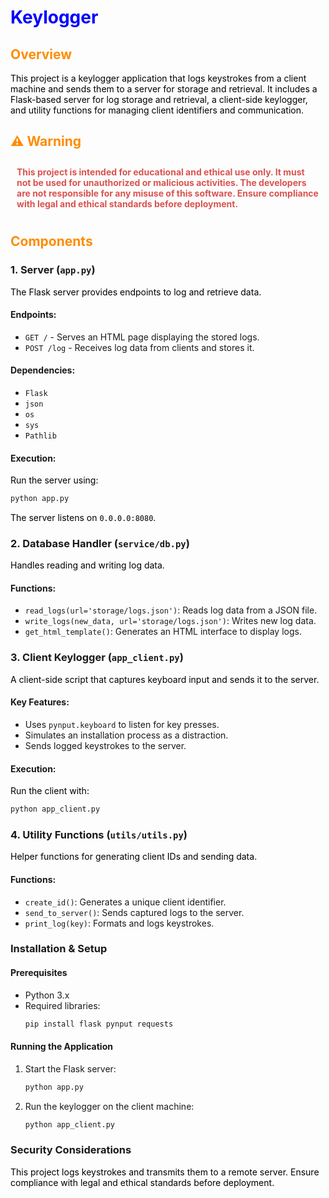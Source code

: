 # Keylogger

## Overview
This project is a keylogger application that logs keystrokes from a client machine and sends them to a server for storage and retrieval. It includes a Flask-based server for log storage and retrieval, a client-side keylogger, and utility functions for managing client identifiers and communication.

## ⚠️ Warning

<p style="color: #d9534f !important; font-weight: bold; padding: 10px; border-radius: 5px;">
  This project is intended for educational and ethical use only. It must not be used for unauthorized or malicious activities.  
  The developers are not responsible for any misuse of this software. Ensure compliance with legal and ethical standards before deployment.
</p>

<style>
  H1{color:Blue !important;}
  H2{color:DarkOrange !important;}
  p{color:Black !important;}
</style>

## Components

### 1. Server (`app.py`)
The Flask server provides endpoints to log and retrieve data.

#### Endpoints:
- `GET /` - Serves an HTML page displaying the stored logs.
- `POST /log` - Receives log data from clients and stores it.

#### Dependencies:
- `Flask`
- `json`
- `os`
- `sys`
- `Pathlib`

#### Execution:
Run the server using:
```sh
python app.py
```
The server listens on `0.0.0.0:8080`.

### 2. Database Handler (`service/db.py`)
Handles reading and writing log data.

#### Functions:
- `read_logs(url='storage/logs.json')`: Reads log data from a JSON file.
- `write_logs(new_data, url='storage/logs.json')`: Writes new log data.
- `get_html_template()`: Generates an HTML interface to display logs.

### 3. Client Keylogger (`app_client.py`)
A client-side script that captures keyboard input and sends it to the server.

#### Key Features:
- Uses `pynput.keyboard` to listen for key presses.
- Simulates an installation process as a distraction.
- Sends logged keystrokes to the server.

#### Execution:
Run the client with:
```sh
python app_client.py
```

### 4. Utility Functions (`utils/utils.py`)
Helper functions for generating client IDs and sending data.

#### Functions:
- `create_id()`: Generates a unique client identifier.
- `send_to_server()`: Sends captured logs to the server.
- `print_log(key)`: Formats and logs keystrokes.

### Installation & Setup
#### Prerequisites
- Python 3.x
- Required libraries:
  ```sh
  pip install flask pynput requests
  ```

#### Running the Application
1. Start the Flask server:
   ```sh
   python app.py
   ```
2. Run the keylogger on the client machine:
   ```sh
   python app_client.py
   ```

### Security Considerations
This project logs keystrokes and transmits them to a remote server. Ensure compliance with legal and ethical standards before deployment.

